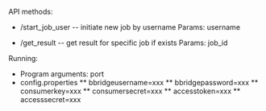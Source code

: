 API methods:

* /start_job_user  -- initiate new job by username
    Params: username

* /get_result -- get result for specific job if exists
    Params: job_id


Running:
* Program arguments: port
* config.properties
    ** bbridgeusername=xxx
    ** bbridgepassword=xxx
    ** consumerkey=xxx
    ** consumersecret=xxx
    ** accesstoken=xxx
    ** accesssecret=xxx

